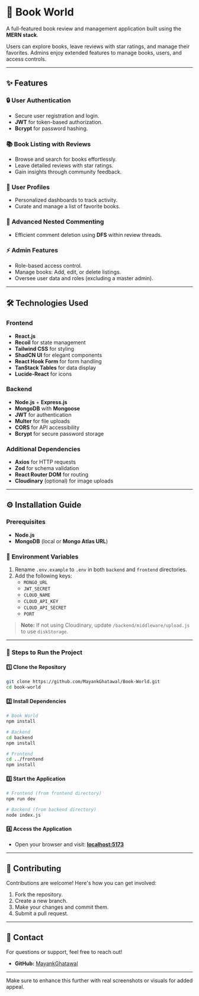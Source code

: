 # 🌟 **Book World**  
A full-featured book review and management application built using the **MERN stack**.  

Users can explore books, leave reviews with star ratings, and manage their favorites. Admins enjoy extended features to manage books, users, and access controls.  

---

## ✨ **Features**  

### 🔒 **User Authentication**  
- Secure user registration and login.  
- **JWT** for token-based authorization.  
- **Bcrypt** for password hashing.  

### 📚 **Book Listing with Reviews**  
- Browse and search for books effortlessly.  
- Leave detailed reviews with star ratings.  
- Gain insights through community feedback.  

### 👤 **User Profiles**  
- Personalized dashboards to track activity.  
- Curate and manage a list of favorite books.  

### 💬 **Advanced Nested Commenting**  
- Efficient comment deletion using **DFS** within review threads.  

### ⚡ **Admin Features**  
- Role-based access control.  
- Manage books: Add, edit, or delete listings.  
- Oversee user data and roles (excluding a master admin).  

---

## 🛠 **Technologies Used**  

### Frontend  
- **React.js**  
- **Recoil** for state management  
- **Tailwind CSS** for styling  
- **ShadCN UI** for elegant components  
- **React Hook Form** for form handling  
- **TanStack Tables** for data display  
- **Lucide-React** for icons  

### Backend  
- **Node.js** + **Express.js**  
- **MongoDB** with **Mongoose**  
- **JWT** for authentication  
- **Multer** for file uploads  
- **CORS** for API accessibility  
- **Bcrypt** for secure password storage  

### Additional Dependencies  
- **Axios** for HTTP requests  
- **Zod** for schema validation  
- **React Router DOM** for routing  
- **Cloudinary** (optional) for image uploads  

---

## ⚙️ **Installation Guide**  

### Prerequisites  
- **Node.js**  
- **MongoDB** (local or **Mongo Atlas URL**)  

### 🔑 **Environment Variables**  
1. Rename `.env.example` to `.env` in both `backend` and `frontend` directories.  
2. Add the following keys:  
   - `MONGO_URL`  
   - `JWT_SECRET`  
   - `CLOUD_NAME`  
   - `CLOUD_API_KEY`  
   - `CLOUD_API_SECRET`  
   - `PORT`  

> **Note:** If not using Cloudinary, update `/backend/middleware/upload.js` to use `diskStorage`.  

---

### 🚀 **Steps to Run the Project**  

#### 1️⃣ Clone the Repository  
```bash  
git clone https://github.com/MayankGhatawal/Book-World.git  
cd book-world  
```  

#### 2️⃣ Install Dependencies  
```bash
# Book World
npm install

# Backend  
cd backend  
npm install  

# Frontend  
cd ../frontend  
npm install  
```  

#### 3️⃣ Start the Application  
```bash  
# Frontend (from frontend directory)  
npm run dev

# Backend (from backend directory)  
node index.js
```  

#### 4️⃣ Access the Application  
- Open your browser and visit: **[localhost:5173](http://localhost:5173)**  

---

## 🙌 **Contributing**  
Contributions are welcome! Here's how you can get involved:  
1. Fork the repository.  
2. Create a new branch.  
3. Make your changes and commit them.  
4. Submit a pull request.  

---

## 📧 **Contact**  
For questions or support, feel free to reach out!  
- **GitHub:** [MayankGhatawal](https://github.com/MayankGhatawal)  

--- 

Make sure to enhance this further with real screenshots or visuals for added appeal.
